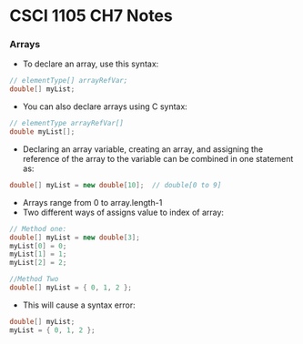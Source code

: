 # CSCI 1105 CH7 Notes

### Arrays
* To declare an array, use this syntax:
```java
// elementType[] arrayRefVar;
double[] myList;
```
* You can also declare arrays using C syntax:
```java
// elementType arrayRefVar[]
double myList[];
```
* Declaring an array variable, creating an array, and assigning the reference of the array to the variable can be combined in one statement as:
```java
double[] myList = new double[10];  // double[0 to 9]
```
* Arrays range from 0 to array.length-1
* Two different ways of assigns value to index of array:
```java
// Method one:
double[] myList = new double[3];
myList[0] = 0;
myList[1] = 1;
myList[2] = 2;

//Method Two
double[] myList = { 0, 1, 2 };
```
* This will cause a syntax error:
```java
double[] myList;
myList = { 0, 1, 2 };
```

